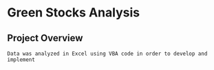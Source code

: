 # Green Stocks Analysis
## Project Overview
    Data was analyzed in Excel using VBA code in order to develop and implement 
